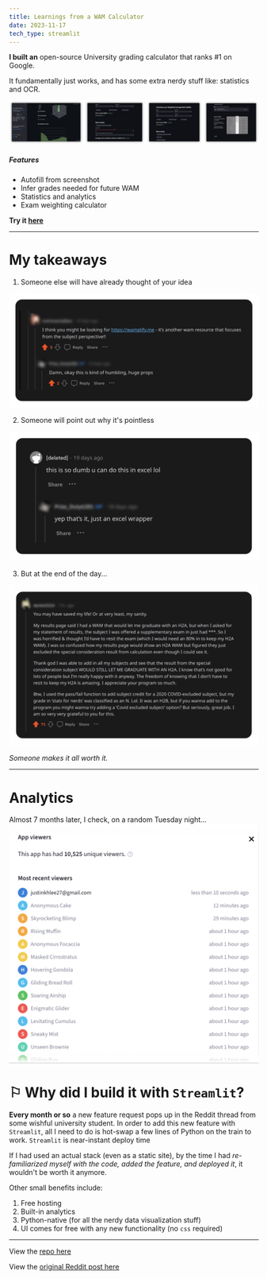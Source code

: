 ```yaml
---
title: Learnings from a WAM Calculator
date: 2023-11-17
tech_type: streamlit
---
```

**I built an** open-source University grading calculator that ranks #1 on Google.

It fundamentally just works, and has some extra nerdy stuff like: statistics and OCR. 


![](/images/gallery-wam-2.png)

##### Features
- Autofill from screenshot 
- Infer grades needed for future WAM 
- Statistics and analytics
- Exam weighting calculator

**Try it [here](https://wam-calculator.streamlit.app/?fbclid=IwAR1K9ixVHdMm1wE9KUK5P48BUahEgWaQ4ubhFwKJcrvxRmy9cKim3N0Coko)**

---

# My takeaways


1. Someone else will have already thought of your idea

![](/images/redd4.png)

2. Someone will point out why it's pointless

![](/images/redd2.png)

3. But at the end of the day... _‍_

![](/images/redd1.png)

_Someone makes it all worth it._

---

# Analytics 

Almost 7 months later, I check, on a random Tuesday night... 
![](/images/wam-stats.png)

# ⚐ Why did I build it with `Streamlit`?

**Every month or so** a new feature request pops up in the Reddit thread from some wishful university student. In order to add this new feature with `Streamlit`, all I need to do is hot-swap a few lines of Python on the train to work. `Streamlit` is near-instant deploy time

If I had used an actual stack (even as a static site), by the time I had *re-familiarized myself with the code, added the feature, and deployed it*, it wouldn't be worth it anymore.

Other small benefits include:
1. Free hosting
2. Built-in analytics
3. Python-native (for all the nerdy data visualization stuff)
4. UI comes for free with any new functionality (no `css` required)


---

View the [repo here](http://www.github.com/)

View the [original Reddit post here](https://www.reddit.com/r/unimelb/comments/182kxtw/someone_finally_did_it_wam_calculator/)
